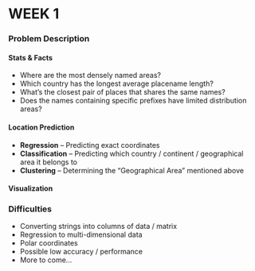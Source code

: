 # WEEK 1

### Problem Description

#### Stats & Facts

- Where are the most densely named areas?
- Which country has the longest average placename length?
- What’s the closest pair of places that shares the same names?
- Does the names containing specific prefixes have limited distribution areas?

#### Location Prediction

- **Regression** – Predicting exact coordinates
- **Classification** – Predicting which country / continent / geographical area it belongs to
- **Clustering** – Determining the “Geographical Area” mentioned above

#### Visualization


### Difficulties

- Converting strings into columns of data / matrix
- Regression to multi-dimensional data
- Polar coordinates
- Possible low accuracy / performance
- More to come…